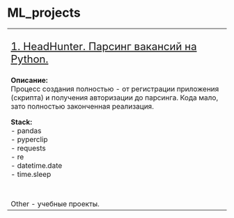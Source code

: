 # ML_projects

<table width="100%" border="0">
  <tr>
    <td><p style="font-size:24px"><a href="https://github.com/ML-rus/ML_projects/tree/main/HeadHunter">1. HeadHunter. Парсинг вакансий на Python.</a>
    </p>
    <p><b>Описание:</b>
    <br>Процесс создания полностью - от регистрации приложения (скрипта) и получения авторизации  до парсинга. Кода мало, зато полностью законченная реализация.
    </p>
    <p><b>Stack:</b>
    <br>- pandas 
    <br>- pyperclip 
    <br>- requests
    <br>- re
    <br>- datetime.date
    <br>- time.sleep
    </p></td>
  </tr>
  <tr>
    <td>&nbsp;</td>
  </tr>
  <tr>
    <td>Other - учебные проекты.</td>
  </tr>
</table>
